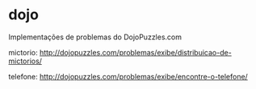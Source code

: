 # dojo

Implementações de problemas do DojoPuzzles.com

mictorio: http://dojopuzzles.com/problemas/exibe/distribuicao-de-mictorios/

telefone: http://dojopuzzles.com/problemas/exibe/encontre-o-telefone/
